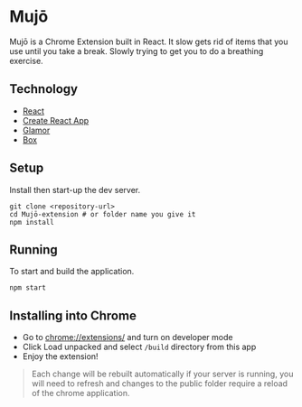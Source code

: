 # Mujō

Mujō is a Chrome Extension built in React. It slow gets rid of items that you use until you take a break. Slowly trying to get you to do a breathing exercise.

## Technology

- [React](https://github.com/facebook/react)
- [Create React App](https://github.com/facebook/create-react-app)
- [Glamor](https://github.com/jcblw/box)
- [Box](https://github.com/jcblw/box)

## Setup

Install then start-up the dev server.

```shell
git clone <repository-url>
cd Mujō-extension # or folder name you give it
npm install
```

## Running

To start and build the application.

```shell
npm start
```

## Installing into Chrome

- Go to [chrome://extensions/](chrome://extensions/) and turn on developer mode
- Click Load unpacked and select `/build` directory from this app
- Enjoy the extension!

> Each change will be rebuilt automatically if your server is running, you will need to refresh and changes to the public folder require a reload of the chrome application.
